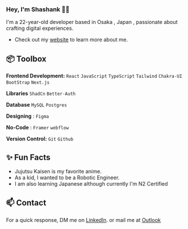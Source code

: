 ### Hey, I'm Shashank  👋🏽  

I'm a 22-year-old developer based in Osaka , Japan , passionate about crafting digital experiences. 

- Check out my [website](https://shashankdangi.github.io/) to learn more about me.
 
## 📦 Toolbox

**Frontend Development:** `React` `JavaScript` `TypeScript` `Tailwind` `Chakra-UI` `BootStrap` `Next.js`

**Libraries** `ShadCn` `Better-Auth` 

**Database** `MySQL` `Postgres`

**Designing** : `Figma` 

**No-Code** : `Framer` `webflow`
 
**Version Control:** `Git` `Github` 
 
## ✨ Fun Facts 

- Jujutsu Kaisen is my favorite anime.
- As a kid, I wanted to be a Robotic Engineer.
- I am also learning Japanese although currently I'm N2 Certified 

## 📫 Contact

 For a quick response, DM me on [LinkedIn](https://www.linkedin.com/in/shashank-dangi/). or mail me at [Outlook](sss12212001@outlook.com) 
 
